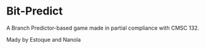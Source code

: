 # Bit-Predict
A Branch Predictor-based game made in partial compliance with CMSC 132.

Mady by Estoque and Nanola
